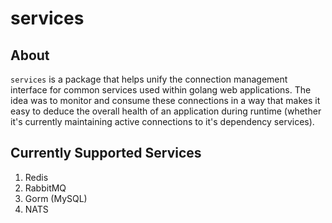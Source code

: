 # services

## About

`services` is a package that helps unify the connection management interface for common services used within golang web applications. The idea was to monitor and consume these connections in a way that makes it easy to deduce the overall health of an application during runtime (whether it's currently maintaining active connections to it's dependency services).

## Currently Supported Services

1. Redis
1. RabbitMQ
1. Gorm (MySQL)
1. NATS
